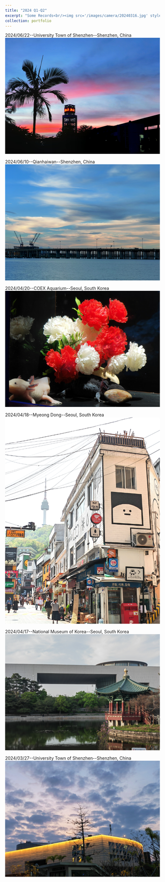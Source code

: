 ```yaml
---
title: "2024 Q1-Q2"
excerpt: "Some Records<br/><img src='/images/camera/20240316.jpg' style='width: 500px; height: auto;'>"
collection: portfolio
---
```


2024/06/22--University Town of Shenzhen--Shenzhen, China  
<img src='/images/camera/20240622.jpg'>

2024/06/10--Qianhaiwan--Shenzhen, China  
<img src='/images/camera/20240610.jpg'>

2024/04/20--COEX Aquarium--Seoul, South Korea
<img src='/images/camera/20240420.jpg'>

2024/04/18--Myeong Dong--Seoul, South Korea  
<img src='/images/camera/20240418.jpg'>

2024/04/17--National Museum of Korea--Seoul, South Korea
<img src='/images/camera/20240417.jpg'>

2024/03/27--University Town of Shenzhen--Shenzhen, China  
<img src='/images/camera/20240327.jpg'>
